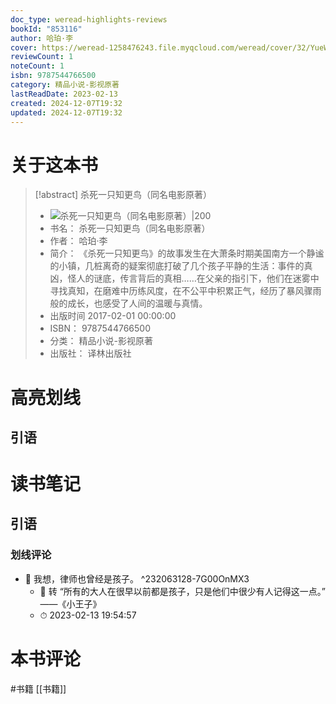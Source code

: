 ```yaml
---
doc_type: weread-highlights-reviews
bookId: "853116"
author: 哈珀·李
cover: https://weread-1258476243.file.myqcloud.com/weread/cover/32/YueWen_853116/t7_YueWen_853116.jpg
reviewCount: 1
noteCount: 1
isbn: 9787544766500
category: 精品小说-影视原著
lastReadDate: 2023-02-13
created: 2024-12-07T19:32
updated: 2024-12-07T19:32
---
```

# 关于这本书
> [!abstract] 杀死一只知更鸟（同名电影原著）
> - ![ 杀死一只知更鸟（同名电影原著）|200](https://weread-1258476243.file.myqcloud.com/weread/cover/32/YueWen_853116/t7_YueWen_853116.jpg)
> - 书名： 杀死一只知更鸟（同名电影原著）
> - 作者： 哈珀·李
> - 简介： 《杀死一只知更鸟》的故事发生在大萧条时期美国南方一个静谧的小镇，几桩离奇的疑案彻底打破了几个孩子平静的生活：事件的真凶，怪人的谜底，传言背后的真相……在父亲的指引下，他们在迷雾中寻找真知，在磨难中历练风度，在不公平中积累正气，经历了暴风骤雨般的成长，也感受了人间的温暖与真情。
> - 出版时间 2017-02-01 00:00:00
> - ISBN： 9787544766500
> - 分类： 精品小说-影视原著
> - 出版社： 译林出版社

# 高亮划线

## 引语

 
# 读书笔记

## 引语

### 划线评论
- 📌 我想，律师也曾经是孩子。  ^232063128-7G00OnMX3
    - 💭 转
“所有的大人在很早以前都是孩子，只是他们中很少有人记得这一点。” ——《小王子》
    - ⏱ 2023-02-13 19:54:57
   
# 本书评论
#书籍   [[书籍]] 
